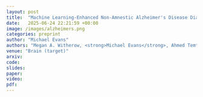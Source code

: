 ```yaml
---
layout: post
title:  "Machine Learning-Enhanced Non-Amnestic Alzheimer's Disease Diagnosis From MRI and Clinical Features"
date:   2025-06-24 22:21:59 +00:00
image: /images/alzheimers.png
categories: preprint
author: "Michael Evans"
authors: "Megan A. Witherow, <strong>Michael Evans</strong>, Ahmed Temtam, Hamid Okhravi, and Khan M. Iftekharuddin"
venue: "Brain (target)"
arxiv:
code:
slides:
paper:
video:
pdf:
---
```

